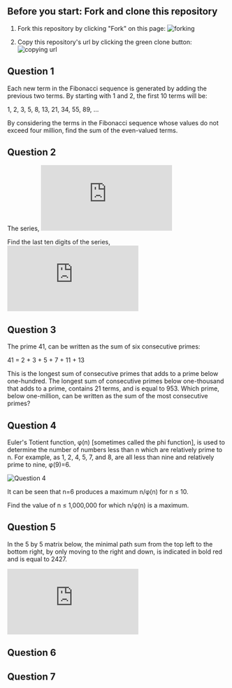 ## Before you start: Fork and clone this repository

1. Fork this repository by clicking "Fork" on this page:
![forking](https://image.ibb.co/jHRieT/forking.png)

2. Copy this repository's url by clicking the green clone button:
![copying url](https://image.ibb.co/n2wYeT/copying_clone.png)

## Question 1 
Each new term in the Fibonacci sequence is generated by adding the previous two terms. By starting with 1 and 2, the first 10 terms will be:

1, 2, 3, 5, 8, 13, 21, 34, 55, 89, ...

By considering the terms in the Fibonacci sequence whose values do not exceed four million, find the sum of the even-valued terms.

## Question 2
The series, ![Question 2.1](https://latex.codecogs.com/gif.latex?1%5E%7B1%7D%20&plus;%202%5E%7B2%7D%20&plus;%203%5E%7B3%7D%20&plus;%20...%20&plus;%2010%5E%7B10%7D%20%3D%2010405071317.)

Find the last ten digits of the series, ![Question 2.2](https://latex.codecogs.com/gif.latex?1%5E%7B1%7D%20&plus;%202%5E%7B2%7D%20&plus;%203%5E%7B3%7D%20&plus;%20...%20&plus;%201000%5E%7B1000%7D%20.)

## Question 3
The prime 41, can be written as the sum of six consecutive primes:

41 = 2 + 3 + 5 + 7 + 11 + 13

This is the longest sum of consecutive primes that adds to a prime below one-hundred.
The longest sum of consecutive primes below one-thousand that adds to a prime, contains 21 terms, and is equal to 953.
Which prime, below one-million, can be written as the sum of the most consecutive primes?

## Question 4
Euler's Totient function, φ(n) [sometimes called the phi function], is used to determine the number of numbers less than n which are relatively prime to n. For example, as 1, 2, 4, 5, 7, and 8, are all less than nine and relatively prime to nine, φ(9)=6.

![Question 4](https://ibb.co/pykdzty)

It can be seen that n=6 produces a maximum n/φ(n) for n ≤ 10.

Find the value of n ≤ 1,000,000 for which n/φ(n) is a maximum.

## Question 5
In the 5 by 5 matrix below, the minimal path sum from the top left to the bottom right, by only moving to the right and down, is indicated in bold red and is equal to 2427.

![Question 5](https://latex.codecogs.com/gif.latex?%5Cbegin%7Bpmatrix%7D%20%5Ccolor%7Bred%7D%7B131%7D%20%26%20673%20%26%20234%20%26%20103%20%26%2018%5C%5C%20%5Ccolor%7Bred%7D%7B201%7D%20%26%20%5Ccolor%7Bred%7D%7B96%7D%20%26%20%5Ccolor%7Bred%7D%7B342%7D%20%26%20965%20%26%20150%5C%5C%20630%20%26%20803%20%26%20%5Ccolor%7Bred%7D%7B746%7D%20%26%20%5Ccolor%7Bred%7D%7B422%7D%20%26%20111%5C%5C%20537%20%26%20699%20%26%20497%20%26%20%5Ccolor%7Bred%7D%7B121%7D%20%26%20956%5C%5C%20805%20%26%20732%20%26%20524%20%26%20%5Ccolor%7Bred%7D%7B37%7D%20%26%20%5Ccolor%7Bred%7D%7B331%7D%20%5Cend%7Bpmatrix%7D)


## Question 6

## Question 7


